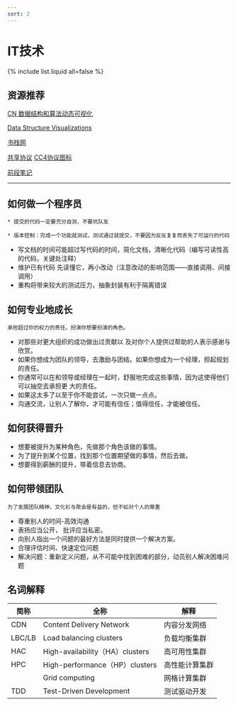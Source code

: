 ```yaml
---
sort: 2
---
```



# IT技术

{% include list.liquid all=false %}

## 资源推荐
[CN 数据结构和算法动态可视化](https://visualgo.net/zh)

[Data Structure Visualizations](https://www.cs.usfca.edu/~galles/visualization/Algorithms.html)


[书栈网](BookStack.CN)

[共享协议](https://spdx.org/licenses/)
[CC4协议图标](https://creativecommons.org/choose/)

[前段笔记](https://chokcoco.github.io/)

<hr />


## 如何做一个程序员

```tip
* 提交的代码一定要充分自测，不要坑队友

* 版本控制：完成一个功能就测试，测试通过就提交，不要因为反反复复而丢失了可运行的代码
```

* 写文档的时间可能超过写代码的时间，简化文档，清晰化代码（编写可读性高的代码，关键处注释）
* 维护已有代码 先读懂它，再小改动（注意改动的影响范围——直接调用、间接调用）
* 重构将带来较大的测试压力，抽象封装有利于隔离错误

## 如何专业地成长

```tip
承担超过你的权力的责任。扮演你想要扮演的角色。
```

* 对那些对更大组织的成功做出过贡献以 及对你个人提供过帮助的人表示感谢与欣赏。 
* 如果你想成为团队的领导，去激励与团结。如果你想成为一个经理，担起规划的责任。
* 你通常可以在和领导或经理在一起时，舒服地完成这些事情，因为这使得他们可以抽空去承担更 大的责任。
* 如果这太多了以至于你不能尝试，一次只做一点点。
* 沟通交流，让别人了解你，才可能有信任；值得信任，才能被信任。

## 如何获得晋升

* 想要被提升为某种角色，先做那个角色该做的事情。 
* 为了提升到某个位置，找到那个位置期望做的事情，然后去做。 
* 想要得到薪酬的提升，带着信息去协商。

## 如何带领团队

```tip
为了发展团队精神，文化衫与聚会是有益的，但不如对个人的尊重
```

* 尊重别人的时间-高效沟通
* 表扬应当公开， 批评应当私密。 
* 向别人指出一个问题的最好方法是同时提供一个解决方案。
* 合理评估时间、快速定位问题
* 解决问题：重新定义问题，从不可能中找到困难的部分，动员别人解决困难问题


## 名词解释

| 简称  | 全称  | 解释  |
| ---- | ---- |---- |
| CDN | Content Delivery Network | 内容分发网络 |
| LBC/LB | Load balancing clusters | 负载均衡集群 |
| HAC | High-availability（HA）clusters | 高可用性集群 |
| HPC | High-performance（HP）clusters | 高性能计算集群 |
|  | Grid computing | 网格计算集群 |
| TDD | Test-Driven Development | 测试驱动开发 |
